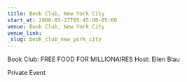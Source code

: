 ```yaml
---
title: Book Club, New York City
start_at: 2008-03-27T05:45:00-05:00
venue: Book Club, New York City
venue_link:
_slug: book_club_new_york_city
---
```


Book Club: FREE FOOD FOR MILLIONAIRES
Host: Ellen Blau

Private Event

